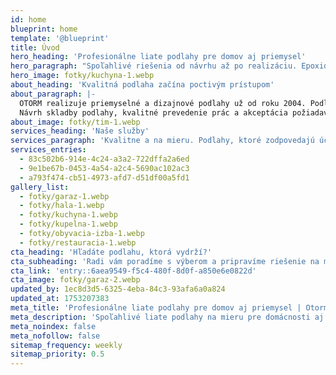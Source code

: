 ```yaml
---
id: home
blueprint: home
template: '@blueprint'
title: Úvod
hero_heading: 'Profesionálne liate podlahy pre domov aj priemysel'
hero_paragraph: "Spoľahlivé riešenia od návrhu až po realizáciu. Epoxidové, polyuretanové povrchy v\_dizajne – vždy podľa vašich potrieb a\_požiadaviek."
hero_image: fotky/kuchyna-1.webp
about_heading: 'Kvalitná podlaha začína poctivým prístupom'
about_paragraph: |-
  OTORM realizuje priemyselné a dizajnové podlahy už od roku 2004. Podlahy navrhujeme aj realizujeme – od prípravy podkladu až po finálnu vrstvu. Každý projekt riešime individuálne, s dôrazom na kvalitu, spoľahlivosť a spokojnosť zákazníka.
  Návrh skladby podlahy, kvalitné prevedenie prác a akceptácia požiadaviek zákazníka sú základné atribúty našej práce.
about_image: fotky/tim-1.webp
services_heading: 'Naše služby'
services_paragraph: 'Kvalitne a na mieru. Podlahy, ktoré zodpovedajú účelu aj štýlu.'
services_entries:
  - 83c502b6-914e-4c24-a3a2-722dffa2a6ed
  - 9e1be67b-0453-4a54-a2c4-5690ac102ac3
  - a793f474-cb51-4973-afd7-d51df00a5fd1
gallery_list:
  - fotky/garaz-1.webp
  - fotky/hala-1.webp
  - fotky/kuchyna-1.webp
  - fotky/kupelna-1.webp
  - fotky/obyvacia-izba-1.webp
  - fotky/restauracia-1.webp
cta_heading: 'Hľadáte podlahu, ktorá vydrží?'
cta_subheading: 'Radi vám poradíme s výberom a pripravíme riešenie na mieru.'
cta_link: 'entry::6aea9549-f5c4-480f-8d0f-a850e6e0822d'
cta_image: fotky/garaz-2.webp
updated_by: 1ec8d3d5-6325-4eba-84c3-93afa6a0a824
updated_at: 1753207383
meta_title: 'Profesionálne liate podlahy pre domov aj priemysel | Otorm'
meta_description: 'Spoľahlivé liate podlahy na mieru pre domácnosti aj priemysel. Kvalita, dizajn a dlhoročné skúsenosti. Návrh, realizácia, spokojnosť.'
meta_noindex: false
meta_nofollow: false
sitemap_frequency: weekly
sitemap_priority: 0.5
---
```

